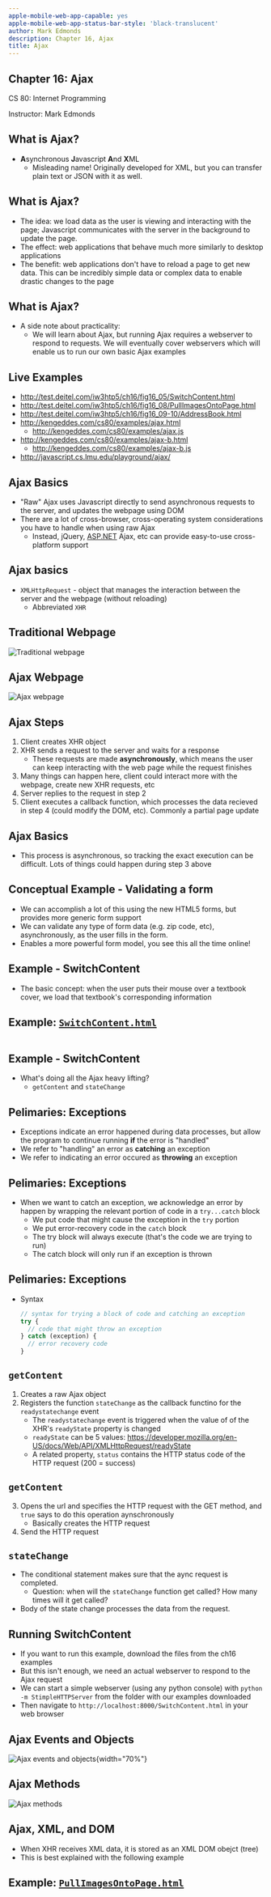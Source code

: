 ```yaml
---
apple-mobile-web-app-capable: yes
apple-mobile-web-app-status-bar-style: 'black-translucent'
author: Mark Edmonds
description: Chapter 16, Ajax
title: Ajax
---
```


## Chapter 16: Ajax

CS 80: Internet Programming

Instructor: Mark Edmonds

## What is Ajax?

- **A**synchronous **J**avascript **A**nd **X**ML
  - Misleading name! Originally developed for XML, but you can transfer plain text or JSON with it as well.

## What is Ajax?

- The idea: we load data as the user is viewing and interacting with the page; Javascript communicates with the server in the background to update the page.
- The effect: web applications that behave much more similarly to desktop applications
- The benefit: web applications don\'t have to reload a page to get new data. This can be incredibly simple data or complex data to enable drastic changes to the page

## What is Ajax?

- A side note about practicality:
  - We will learn about Ajax, but running Ajax requires a webserver to respond to requests. We will eventually cover webservers which will enable us to run our own basic Ajax examples

## Live Examples

- <http://test.deitel.com/iw3htp5/ch16/fig16_05/SwitchContent.html>
- <http://test.deitel.com/iw3htp5/ch16/fig16_08/PullImagesOntoPage.html>
- <http://test.deitel.com/iw3htp5/ch16/fig16_09-10/AddressBook.html>
- <http://kengeddes.com/cs80/examples/ajax.html>
  - <http://kengeddes.com/cs80/examples/ajax.js>
- <http://kengeddes.com/cs80/examples/ajax-b.html>
  - <http://kengeddes.com/cs80/examples/ajax-b.js>
- <http://javascript.cs.lmu.edu/playground/ajax/>

## Ajax Basics

- \"Raw\" Ajax uses Javascript directly to send asynchronous requests to the server, and updates the webpage using DOM
- There are a lot of cross-browser, cross-operating system considerations you have to handle when using raw Ajax
  - Instead, jQuery, [ASP.NET](http://ASP.NET) Ajax, etc can provide easy-to-use cross-platform support

## Ajax basics

- `XMLHttpRequest` - object that manages the interaction between the server and the webpage (without reloading)
  - Abbreviated `XHR`

## Traditional Webpage

![Traditional webpage](images/ch16_traditional_page.png)

## Ajax Webpage

![Ajax webpage](images/ch16_ajax_page.png)

## Ajax Steps

1. Client creates XHR object
2. XHR sends a request to the server and waits for a response
    - These requests are made **asynchronously**, which means the user can keep interacting with the web page while the request finishes
3. Many things can happen here, client could interact more with the webpage, create new XHR requests, etc
4. Server replies to the request in step 2
5. Client executes a callback function, which processes the data recieved in step 4 (could modify the DOM, etc). Commonly a partial page update

## Ajax Basics

- This process is asynchronous, so tracking the exact execution can be difficult. Lots of things could happen during step 3 above

## Conceptual Example - Validating a form

- We can accomplish a lot of this using the new HTML5 forms, but provides more generic form support
- We can validate any type of form data (e.g. zip code, etc), asynchronously, as the user fills in the form.
- Enables a more powerful form model, you see this all the time online!

## Example - SwitchContent

- The basic concept: when the user puts their mouse over a textbook cover, we load that textbook\'s corresponding information

## Example: [`SwitchContent.html`](../examples/ch16_ajax/SwitchContent.html)

```{include=../examples/ch16_ajax/SwitchContent.html}
```

## Example - SwitchContent

- What\'s doing all the Ajax heavy lifting?
  - `getContent` and `stateChange`

## Pelimaries: Exceptions

- Exceptions indicate an error happened during data processes, but allow the program to continue running **if** the error is \"handled\"
- We refer to \"handling\" an error as **catching** an exception
- We refer to indicating an error occured as **throwing** an exception

## Pelimaries: Exceptions

- When we want to catch an exception, we acknowledge an error by happen by wrapping the relevant portion of code in a `try...catch` block
  - We put code that might cause the exception in the `try` portion
  - We put error-recovery code in the `catch` block
  - The try block will always execute (that\'s the code we are trying to run)
  - The catch block will only run if an exception is thrown

## Pelimaries: Exceptions

- Syntax

  ```javascript
  // syntax for trying a block of code and catching an exception
  try {
    // code that might throw an exception
  } catch (exception) {
    // error recovery code
  }
  ```

## `getContent`

1. Creates a raw Ajax object
2. Registers the function `stateChange` as the callback functino for the `readystatechange` event
    - The `readystatechange` event is triggered when the value of of the XHR\'s `readyState` property is changed
    - `readyState` can be 5 values: <https://developer.mozilla.org/en-US/docs/Web/API/XMLHttpRequest/readyState>
    - A related property, `status` contains the HTTP status code of the HTTP request (200 = success)

## `getContent`

3. Opens the url and specifies the HTTP request with the GET method, and `true` says to do this operation aynschronously
    - Basically creates the HTTP request
4. Send the HTTP request

## `stateChange`

- The conditional statement makes sure that the aync request is completed.
  - Question: when will the `stateChange` function get called? How many times will it get called?
- Body of the state change processes the data from the request.

## Running SwitchContent

- If you want to run this example, download the files from the ch16 examples
- But this isn\'t enough, we need an actual webserver to respond to the Ajax request
- We can start a simple webserver (using any python console) with `python -m StimpleHTTPServer` from the folder with our examples downloaded
- Then navigate to `http://localhost:8000/SwitchContent.html` in your web browser

## Ajax Events and Objects

![Ajax events and objects](images/ch16_ajax_props.png){width="70%"}

## Ajax Methods

![Ajax methods](images/ch16_ajax_methods.png)

## Ajax, XML, and DOM

- When XHR receives XML data, it is stored as an XML DOM obejct (tree)
- This is best explained with the following example

## Example: [`PullImagesOntoPage.html`](../examples/ch16_ajax/PullImagesOntoPage.html)

```{include=../examples/ch16_ajax/PullImagesOntoPage.html}
```